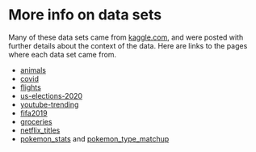 # More info on data sets

Many of these data sets came from [kaggle.com](https://www.kaggle.com/datasets), and were posted with further details about the context of the data. Here are links to the pages where each data set came from.

- [animals](https://www.kaggle.com/uciml/zoo-animal-classification?select=class.csv)
- [covid](https://www.kaggle.com/antgoldbloom/covid19-data-from-john-hopkins-university)
- [flights](https://www.kaggle.com/usdot/flight-delays)
- [us-elections-2020](https://www.kaggle.com/unanimad/us-election-2020)
- [youtube-trending](https://www.kaggle.com/datasnaek/youtube-new)
- [fifa2019](https://www.kaggle.com/karangadiya/fifa19)
- [groceries](https://www.kaggle.com/heeraldedhia/groceries-dataset)
- [netflix_titles](https://www.kaggle.com/shivamb/netflix-shows)
- [pokemon_stats](https://www.kaggle.com/abcsds/pokemon) and [pokemon_type_matchup](https://www.kaggle.com/lunamcbride24/pokemon-type-matchup-data)
